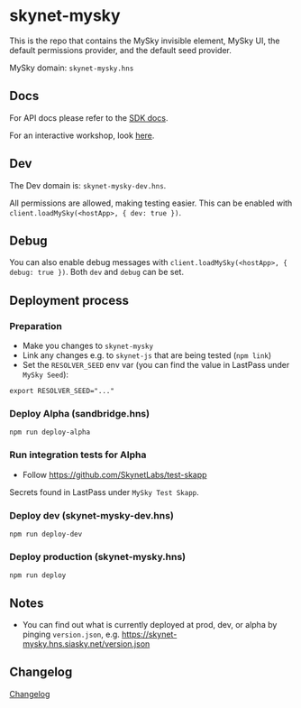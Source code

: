 # skynet-mysky

This is the repo that contains the MySky invisible element, MySky UI, the default permissions provider, and the default seed provider.

MySky domain: `skynet-mysky.hns`

## Docs

For API docs please refer to the [SDK docs](https://siasky.net/docs/#mysky).

For an interactive workshop, look [here](https://app.gitbook.com/@skynet-labs/s/skynet-developer-guide/skynet-workshops/introduction-workshop).

## Dev

The Dev domain is: `skynet-mysky-dev.hns`.

All permissions are allowed, making testing easier. This can be enabled with `client.loadMySky(<hostApp>, { dev: true })`.

## Debug

You can also enable debug messages with `client.loadMySky(<hostApp>, { debug: true })`. Both `dev` and `debug` can be
set.

## Deployment process

### Preparation

- Make you changes to `skynet-mysky`
- Link any changes e.g. to `skynet-js` that are being tested (`npm link`)
- Set the `RESOLVER_SEED` env var (you can find the value in LastPass under `MySky Seed`):

```
export RESOLVER_SEED="..."
```

### Deploy Alpha (sandbridge.hns)

```
npm run deploy-alpha
```

### Run integration tests for Alpha

- Follow https://github.com/SkynetLabs/test-skapp

Secrets found in LastPass under `MySky Test Skapp`.

### Deploy dev (skynet-mysky-dev.hns)

```
npm run deploy-dev
```

### Deploy production (skynet-mysky.hns)

```
npm run deploy
```

## Notes

- You can find out what is currently deployed at prod, dev, or alpha by pinging `version.json`,
  e.g. https://skynet-mysky.hns.siasky.net/version.json

## Changelog

[Changelog](./CHANGELOG.md)

